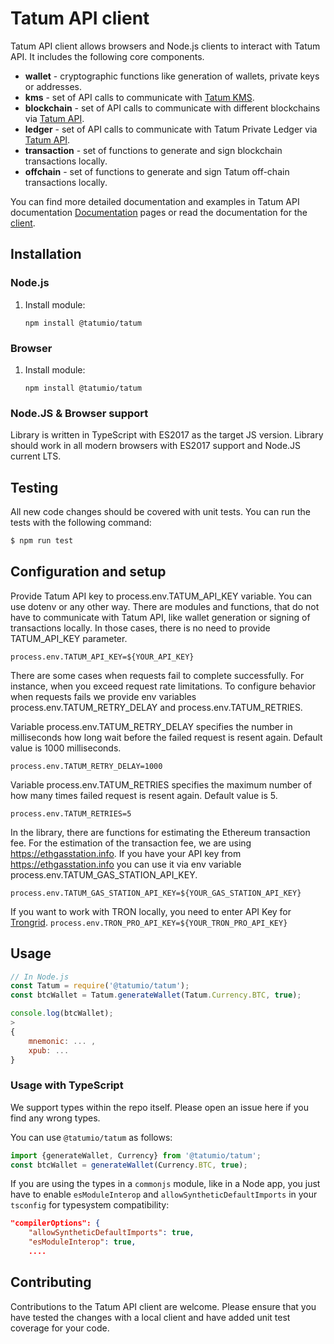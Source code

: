 # Tatum API client
Tatum API client allows browsers and Node.js clients to interact with Tatum API. It includes the following core components.

- **wallet** - cryptographic functions like generation of wallets, private keys or addresses.
- **kms** - set of API calls to communicate with <a href="https://github.com/tatumio/tatum-kms" target="_blank">Tatum KMS</a>.
- **blockchain** - set of API calls to communicate with different blockchains via <a href="https://tatum.io" target="_blank">Tatum API</a>.
- **ledger** - set of API calls to communicate with Tatum Private Ledger via <a href="https://tatum.io" target="_blank">Tatum API</a>.
- **transaction** - set of functions to generate and sign blockchain transactions locally.
- **offchain** - set of functions to generate and sign Tatum off-chain transactions locally.

You can find more detailed documentation and examples in Tatum API documentation
[Documentation](https://tatum.io) pages or read the documentation for the [client](./docs/globals.md).

## Installation

### Node.js
1. Install module:

   `npm install @tatumio/tatum`

### Browser

1. Install module:

   `npm install @tatumio/tatum`

### Node.JS & Browser support
Library is written in TypeScript with ES2017 as the target JS version. Library should work in all modern browsers with ES2017 support and Node.JS current LTS. 

## Testing

All new code changes should be covered with unit tests. You can run the tests
with the following command:

```bash
$ npm run test
```

## Configuration and setup
Provide Tatum API key to process.env.TATUM_API_KEY variable. You can use dotenv or any other way.
There are modules and functions, that do not have to communicate with Tatum API, like wallet generation or signing of transactions locally.
In those cases, there is no need to provide TATUM_API_KEY parameter.

```process.env.TATUM_API_KEY=${YOUR_API_KEY}```

There are some cases when requests fail to complete successfully. For instance, when you exceed request rate limitations.
To configure behavior when requests fails we provide env variables process.env.TATUM_RETRY_DELAY and process.env.TATUM_RETRIES.

Variable process.env.TATUM_RETRY_DELAY specifies the number in milliseconds how long wait before the failed request is resent again.
Default value is 1000 milliseconds. 

```process.env.TATUM_RETRY_DELAY=1000```

Variable process.env.TATUM_RETRIES specifies the maximum number of how many times failed request is resent again.
Default value is 5.

```process.env.TATUM_RETRIES=5```

In the library, there are functions for estimating the Ethereum transaction fee. For the estimation of the transaction
fee, we are using https://ethgasstation.info. If you have your API key from https://ethgasstation.info you can use it
via env variable process.env.TATUM_GAS_STATION_API_KEY.

```process.env.TATUM_GAS_STATION_API_KEY=${YOUR_GAS_STATION_API_KEY}```

If you want to work with TRON locally, you need to enter API Key for [Trongrid](https://trongrid.io).
```process.env.TRON_PRO_API_KEY=${YOUR_TRON_PRO_API_KEY}```

## Usage

```js
// In Node.js
const Tatum = require('@tatumio/tatum');
const btcWallet = Tatum.generateWallet(Tatum.Currency.BTC, true);

console.log(btcWallet);
>
{
    mnemonic: ... ,
    xpub: ... 
}
```

### Usage with TypeScript

We support types within the repo itself. Please open an issue here if you find any wrong types.

You can use `@tatumio/tatum` as follows:

```typescript
import {generateWallet, Currency} from '@tatumio/tatum';
const btcWallet = generateWallet(Currency.BTC, true);
```

If you are using the types in a `commonjs` module, like in a Node app, you just have to enable `esModuleInterop` and `allowSyntheticDefaultImports` in your `tsconfig` for typesystem compatibility:

```json
"compilerOptions": {
    "allowSyntheticDefaultImports": true,
    "esModuleInterop": true,
    ....
```

## Contributing

Contributions to the Tatum API client are welcome. Please ensure
that you have tested the changes with a local client and have added unit test
coverage for your code.
